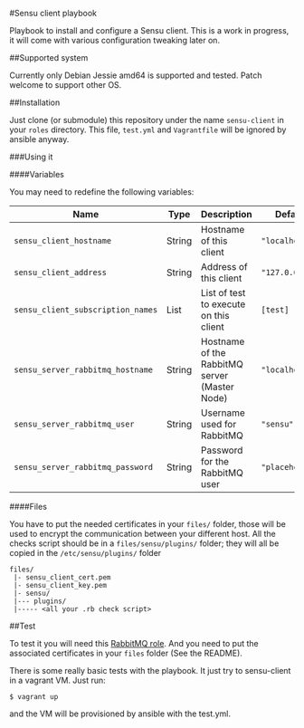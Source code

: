 #Sensu client playbook

Playbook to install and configure a Sensu client. This is a work in progress,
it will come with various configuration tweaking later on.

##Supported system

Currently only Debian Jessie amd64 is supported and tested. Patch welcome to
support other OS.

##Installation

Just clone (or submodule) this repository under the name `sensu-client` in your
`roles` directory. This file, `test.yml` and `Vagrantfile` will be ignored by
ansible anyway.

###Using it

####Variables

You may need to redefine the following variables:

|Name|Type|Description|Default|
|----|----|-----------|-------|
`sensu_client_hostname`|String|Hostname of this client|`"localhost"`
`sensu_client_address`|String|Address of this client|`"127.0.0.1"`
`sensu_client_subscription_names`|List|List of test to execute on this client| `[test]`
`sensu_server_rabbitmq_hostname`|String|Hostname of the RabbitMQ server (Master Node)|`"localhost"`
`sensu_server_rabbitmq_user`|String|Username used for RabbitMQ|`"sensu"`
`sensu_server_rabbitmq_password`|String|Password for the RabbitMQ user|`"placeholder"`

####Files

You have to put the needed certificates in your `files/` folder, those will be
used to encrypt the communication between your different host. All the checks
script should be in a `files/sensu/plugins/` folder; they will all be copied in
the `/etc/sensu/plugins/` folder

    files/
     |- sensu_client_cert.pem
     |- sensu_client_key.pem
     |- sensu/
     |--- plugins/
     |----- <all your .rb check script>

##Test

To test it you will need this [RabbitMQ
role](https://github.com/Mayeu/ansible-playbook-rabbitmq). And you need to put
the associated certificates in your `files` folder (See the README).

There is some really basic tests with the playbook. It just try to sensu-client
in a vagrant VM. Just run:

    $ vagrant up

and the VM will be provisioned by ansible with the test.yml.
